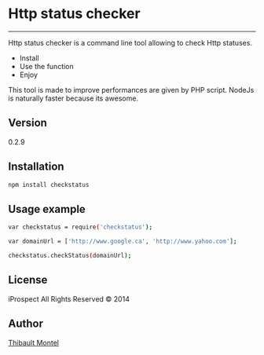 Http status checker
==========================
--------------------------

Http status checker is a command line tool allowing to check Http statuses.

  - Install
  - Use the function
  - Enjoy

This tool is made to improve performances are given by PHP script. NodeJs is naturally faster because its awesome.

Version
----

0.2.9

Installation
--------------

```sh
npm install checkstatus
```

Usage example
------

```sh
var checkstatus = require('checkstatus');

var domainUrl = ['http://www.google.ca', 'http://www.yahoo.com'];

checkstatus.checkStatus(domainUrl);
```

License
----

iProspect All Rights Reserved © 2014

Author
----
[Thibault Montel]


[Thibault Montel]:thibault.montel@iprospect.com